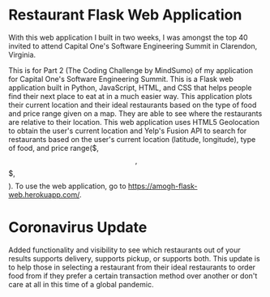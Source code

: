 # Restaurant Flask Web Application
With this web application I built in two weeks, I was amongst the top 40 invited to attend 
Capital One's Software Engineering Summit in Clarendon, Virginia.

This is for Part 2 (The Coding Challenge by MindSumo) of my application for Capital One's Software 
Engineering Summit. This is a Flask web application built in Python, JavaScript, HTML, and CSS
that helps people find their next place to eat at in a much easier way. This application plots their
current location and their ideal restaurants based on the type of food and price range given on a map. 
They are able to see where the restaurants are relative to their location. This web application uses 
HTML5 Geolocation to obtain the user's current location and Yelp's Fusion API to search for restaurants 
based on the user's current location (latitude, longitude), type of food, and price range($, $$, $$$, $$$$). 
To use the web application, go to https://amogh-flask-web.herokuapp.com/.

# Coronavirus Update
Added functionality and visibility to see which restaurants out of your results supports delivery, 
supports pickup, or supports both. This update is to help those in selecting a restaurant from their
ideal restaurants to order food from if they prefer a certain transaction method over another or 
don't care at all in this time of a global pandemic.
